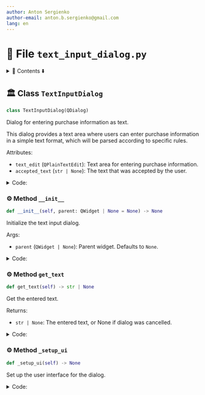 ```yaml
---
author: Anton Sergienko
author-email: anton.b.sergienko@gmail.com
lang: en
---
```


# 📄 File `text_input_dialog.py`

<details>
<summary>📖 Contents ⬇️</summary>

## Contents

- [🏛️ Class `TextInputDialog`](#%EF%B8%8F-class-textinputdialog)
  - [⚙️ Method `__init__`](#%EF%B8%8F-method-__init__)
  - [⚙️ Method `get_text`](#%EF%B8%8F-method-get_text)
  - [⚙️ Method `_setup_ui`](#%EF%B8%8F-method-_setup_ui)

</details>

## 🏛️ Class `TextInputDialog`

```python
class TextInputDialog(QDialog)
```

Dialog for entering purchase information as text.

This dialog provides a text area where users can enter purchase information
in a simple text format, which will be parsed according to specific rules.

Attributes:

- `text_edit` (`QPlainTextEdit`): Text area for entering purchase information.
- `accepted_text` (`str | None`): The text that was accepted by the user.

<details>
<summary>Code:</summary>

```python
class TextInputDialog(QDialog):

    text_edit: QPlainTextEdit
    accepted_text: str | None

    def __init__(self, parent: QWidget | None = None) -> None:
        """Initialize the text input dialog.

        Args:

        - `parent` (`QWidget | None`): Parent widget. Defaults to `None`.

        """
        super().__init__(parent)
        self.accepted_text: str | None = None
        self._setup_ui()

    def get_text(self) -> str | None:
        """Get the entered text.

        Returns:

        - `str | None`: The entered text, or None if dialog was cancelled.

        """
        if self.result() == QDialog.DialogCode.Accepted:
            return self.text_edit.toPlainText().strip()
        return None

    def _setup_ui(self) -> None:
        """Set up the user interface for the dialog."""
        self.setWindowTitle("Add Purchases as Text")
        self.setMinimumSize(600, 400)
        self.setModal(True)

        # Create main layout
        layout = QVBoxLayout(self)

        # Add description label
        description = QLabel(
            "Enter purchase information in text format. Each line represents one purchase.\n"
            "Format: Name\tCategory\tAmount\n"
            "Format examples:\n"
            "• Sugar-free Cola 'From Store'\tFood\t99 ₽\n"
            "• Milk Cocktail 'Wonder' coconut-cream 2%\tFood\t65 ₽\n"
            "• Olivier salad with chicken 'From Store'\tFood\t285 ₽\n"
            "• Cat litter filler 'Barsik'\tPet Care\t179 ₽\n"
            "• Universal wet wipes\tHousehold Goods\t29 ₽\n\n"
            "Note: Use Tab character to separate columns. Date will be taken from the main form."
        )
        description.setWordWrap(True)
        layout.addWidget(description)

        # Add text edit
        self.text_edit = QPlainTextEdit()
        self.text_edit.setPlaceholderText(
            "Enter your purchases here...\n"
            "Example:\n"
            "Sugar-free Cola 'From Store'\tFood\t99 ₽\n"
            "Milk Cocktail 'Wonder'\tFood\t65 ₽"
        )
        layout.addWidget(self.text_edit)

        # Add buttons
        button_layout = QHBoxLayout()

        # Add spacer to push buttons to the right
        button_layout.addStretch()

        # Cancel button
        cancel_button = QPushButton("Cancel")
        cancel_button.clicked.connect(self.reject)
        button_layout.addWidget(cancel_button)

        # OK button
        ok_button = QPushButton("OK")
        ok_button.setDefault(True)
        ok_button.clicked.connect(self.accept)
        button_layout.addWidget(ok_button)

        layout.addLayout(button_layout)
```

</details>

### ⚙️ Method `__init__`

```python
def __init__(self, parent: QWidget | None = None) -> None
```

Initialize the text input dialog.

Args:

- `parent` (`QWidget | None`): Parent widget. Defaults to `None`.

<details>
<summary>Code:</summary>

```python
def __init__(self, parent: QWidget | None = None) -> None:
        super().__init__(parent)
        self.accepted_text: str | None = None
        self._setup_ui()
```

</details>

### ⚙️ Method `get_text`

```python
def get_text(self) -> str | None
```

Get the entered text.

Returns:

- `str | None`: The entered text, or None if dialog was cancelled.

<details>
<summary>Code:</summary>

```python
def get_text(self) -> str | None:
        if self.result() == QDialog.DialogCode.Accepted:
            return self.text_edit.toPlainText().strip()
        return None
```

</details>

### ⚙️ Method `_setup_ui`

```python
def _setup_ui(self) -> None
```

Set up the user interface for the dialog.

<details>
<summary>Code:</summary>

```python
def _setup_ui(self) -> None:
        self.setWindowTitle("Add Purchases as Text")
        self.setMinimumSize(600, 400)
        self.setModal(True)

        # Create main layout
        layout = QVBoxLayout(self)

        # Add description label
        description = QLabel(
            "Enter purchase information in text format. Each line represents one purchase.\n"
            "Format: Name\tCategory\tAmount\n"
            "Format examples:\n"
            "• Sugar-free Cola 'From Store'\tFood\t99 ₽\n"
            "• Milk Cocktail 'Wonder' coconut-cream 2%\tFood\t65 ₽\n"
            "• Olivier salad with chicken 'From Store'\tFood\t285 ₽\n"
            "• Cat litter filler 'Barsik'\tPet Care\t179 ₽\n"
            "• Universal wet wipes\tHousehold Goods\t29 ₽\n\n"
            "Note: Use Tab character to separate columns. Date will be taken from the main form."
        )
        description.setWordWrap(True)
        layout.addWidget(description)

        # Add text edit
        self.text_edit = QPlainTextEdit()
        self.text_edit.setPlaceholderText(
            "Enter your purchases here...\n"
            "Example:\n"
            "Sugar-free Cola 'From Store'\tFood\t99 ₽\n"
            "Milk Cocktail 'Wonder'\tFood\t65 ₽"
        )
        layout.addWidget(self.text_edit)

        # Add buttons
        button_layout = QHBoxLayout()

        # Add spacer to push buttons to the right
        button_layout.addStretch()

        # Cancel button
        cancel_button = QPushButton("Cancel")
        cancel_button.clicked.connect(self.reject)
        button_layout.addWidget(cancel_button)

        # OK button
        ok_button = QPushButton("OK")
        ok_button.setDefault(True)
        ok_button.clicked.connect(self.accept)
        button_layout.addWidget(ok_button)

        layout.addLayout(button_layout)
```

</details>
